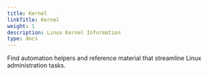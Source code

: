 ```yaml
---
title: Kernel
linkTitle: Kernel
weight: 1
description: Linux Kernel Information
type: docs
---
```


Find automation helpers and reference material that streamline Linux
administration tasks.
